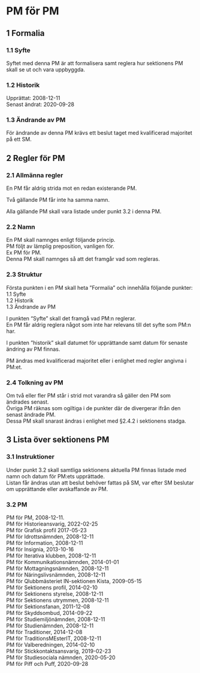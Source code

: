 # PM för PM

## 1 Formalia

### 1.1 Syfte

Syftet med denna PM är att formalisera samt reglera hur sektionens PM skall se ut och vara uppbyggda.

### 1.2 Historik

Upprättat: 2008-12-11  
Senast ändrat: 2020-09-28

### 1.3 Ändrande av PM

För ändrande av denna PM krävs ett beslut taget med kvalificerad majoritet på ett SM.

## 2 Regler för PM

### 2.1 Allmänna regler

En PM får aldrig strida mot en redan existerande PM.

Två gällande PM får inte ha samma namn.

Alla gällande PM skall vara listade under punkt 3.2 i denna PM.

### 2.2 Namn

En PM skall namnges enligt följande princip.  
PM följt av lämplig preposition, vanligen för.  
Ex PM för PM.  
Denna PM skall namnges så att det framgår vad som regleras.

### 2.3 Struktur

Första punkten i en PM skall heta ”Formalia” och innehålla följande punkter:  
1.1 Syfte  
1.2 Historik  
1.3 Ändrande av PM

I punkten “Syfte” skall det framgå vad PM:n reglerar.  
En PM får aldrig reglera något som inte har relevans till det syfte som PM:n har.

I punkten ”historik” skall datumet för upprättande samt datum för senaste ändring av PM finnas.

PM ändras med kvalificerad majoritet eller i enlighet med regler angivna i PM:et.

### 2.4 Tolkning av PM

Om två eller fler PM står i strid mot varandra så gäller den PM som ändrades senast.  
Övriga PM räknas som ogiltiga i de punkter där de divergerar ifrån den senast ändrade PM.  
Dessa PM skall snarast ändras i enlighet med §2.4.2 i sektionens stadga.

## 3 Lista över sektionens PM

### 3.1 Instruktioner

Under punkt 3.2 skall samtliga sektionens aktuella PM finnas listade med namn och datum för PM:ets upprättade.  
Listan får ändras utan att beslut behöver fattas på SM, var efter SM beslutar om upprättande eller avskaffande av PM.

### 3.2 PM

PM för PM, 2008-12-11.  
PM för Historieansvarig, 2022-02-25  
PM för Grafisk profil 2017-05-23  
PM för Idrottsnämnden, 2008-12-11  
PM för Information, 2008-12-11  
PM för Insignia, 2013-10-16  
PM för Iterativa klubben, 2008-12-11  
PM för Kommunikationsnämnden, 2014-01-01  
PM för Mottagningsnämnden, 2008-12-11  
PM för Näringslivsnämnden, 2008-12-11  
PM för Qlubbmästeriet IN-sektionen Kista, 2009-05-15  
PM för Sektionens profil, 2014-02-10  
PM för Sektionens styrelse, 2008-12-11  
PM för Sektionens utrymmen, 2008-12-11  
PM för Sektionsfanan, 2011-12-08  
PM för Skyddsombud, 2014-09-22  
PM för Studiemiljönämnden, 2008-12-11  
PM för Studienämnden, 2008-12-11  
PM för Traditioner, 2014-12-08  
PM för TraditionsMEsterIT, 2008-12-11  
PM för Valberedningen, 2014-02-10  
PM för Stickkontaktsansvarig, 2019-02-23  
PM för Studiesociala nämnden, 2020-05-20  
PM för Piff och Puff, 2020-09-28
